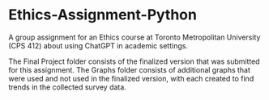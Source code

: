 # Ethics-Assignment-Python
A group assignment for an Ethics course at Toronto Metropolitan University (CPS 412) about using ChatGPT in academic settings. 

The Final Project folder consists of the finalized version that was submitted for this assignment. The Graphs folder consists of additional graphs that were used and not used in the finalized version, with each created to find trends in the collected survey data.
